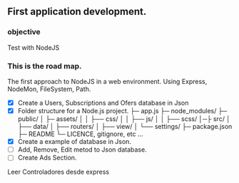 ## First application development.

### objective

Test with NodeJS

### This is the road map.

The first approach to NodeJS in a web environment. Using Express, NodeMon, FileSystem, Path.

- [x] Create a Users, Subscriptions and Ofers database in Json
- [x] Folder structure for a Node.js project.
      ├─ app.js
      ├─ node_modules/
      ├─ public/
      │ ├─ assets/
      │ │ ├── css/
      │ │ ├── js/
      │ │ ├── scss/
      │─├ src/
      │ ├── data/
      │ ├── routers/
      │ ├── view/
      │ └── settings/
      ├─ package.json
      ├─ README
      └─ LICENCE, gitignore, etc ...
- [x] Create a example of database in Json.
- [ ] Add, Remove, Edit metod to Json database.
- [ ] Create Ads Section.

Leer Controladores desde express

